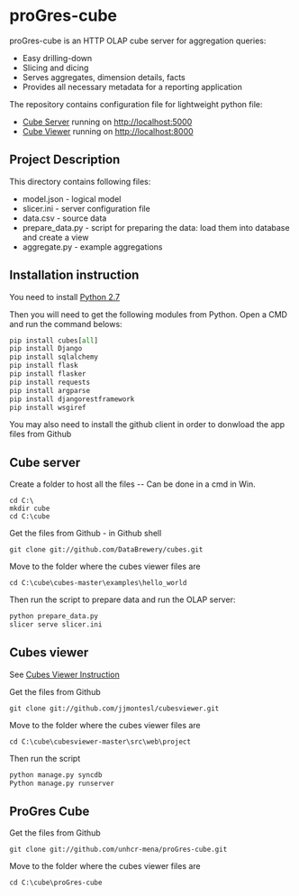 # proGres-cube

proGres-cube is an HTTP OLAP cube server for aggregation queries:
* Easy drilling-down
*  Slicing and dicing
* Serves aggregates, dimension details, facts
* Provides all necessary metadata for a reporting application

The repository contains configuration file for lightweight python file:
* [Cube Server](http://cubes.databrewery.org/) running on [http://localhost:5000](http://localhost:5000)
* [Cube Viewer](http://jjmontesl.github.io/cubesviewer/) running on [http://localhost:8000](http://localhost:8000)


## Project Description

This directory contains following files:

* model.json      - logical model
* slicer.ini      - server configuration file
* data.csv        - source data
* prepare_data.py - script for preparing the data: load them into database and create a view
* aggregate.py    - example aggregations

## Installation instruction

You need to install [Python 2.7](https://www.python.org/downloads/)

Then you will need to get the following modules from Python. Open a CMD and run the command belows:

```python
pip install cubes[all]
pip install Django
pip install sqlalchemy
pip install flask
pip install flasker
pip install requests
pip install argparse
pip install djangorestframework
pip install wsgiref
```

You may also need to install the github client in order to donwload the app files from Github

## Cube server
Create a folder to host all the files -- Can be done in a cmd in Win.
```
cd C:\
mkdir cube
cd C:\cube
```

Get the files from Github - in Github shell
```
git clone git://github.com/DataBrewery/cubes.git
```

Move to the folder where the cubes viewer files are
```
cd C:\cube\cubes-master\examples\hello_world
```

Then run the script to prepare data and run the OLAP server:

```python
python prepare_data.py
slicer serve slicer.ini
```


## Cubes viewer
See [Cubes Viewer Instruction](https://github.com/jjmontesl/cubesviewer/blob/master/doc/guide/cubesviewer-gui-installation.md)


Get the files from Github
```
git clone git://github.com/jjmontesl/cubesviewer.git
```

Move to the folder where the cubes viewer files are
```
cd C:\cube\cubesviewer-master\src\web\project
```

Then run the script
```python
python manage.py syncdb
Python manage.py runserver
```
## ProGres Cube
Get the files from Github
```
git clone git://github.com/unhcr-mena/proGres-cube.git
```

Move to the folder where the cubes viewer files are
```
cd C:\cube\proGres-cube
```

